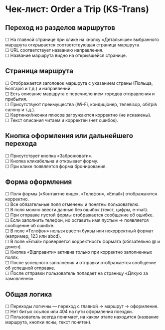 # Чек-лист: Order a Trip (KS-Trans)

## Переход из разделов маршрутов  
☐ На главной странице при клике на кнопку «Детальніше» выбранного маршрута открывается соответствующая страница маршрута.  
☐ URL соответствует названию направления.  
☐ Название маршрута видно на открывшейся странице.

## Страница маршрута  
☐ Отображается заголовок маршрута с указанием страны (Польща, Болгарія и т.д.) и направлений.  
☐ Есть описание маршрута с перечислением городов отправления и прибытия.  
☐ Присутствуют преимущества (Wi-Fi, кондиціонер, телевізор, обігрів салону и т.д.).  
☐ Картинки/иконки плюсов загружаются корректно (не искажены).  
☐ Текст описания читаем и корректен (нет ошибок).

## Кнопка оформления или дальнейшего перехода  
☐ Присутствует кнопка «Забронювати».  
☐ Кнопка кликабельна и открывает форму.  
☐ При клике появляется форма бронирования.

## Форма оформления  
☐ Поля формы («Контактне лице», «Телефон», «Email») отображаются корректно.  
☐ Все обязательные поля отмечены и понятны пользователю.  
☐ В поля можно ввести данные без ошибок (текст, цифры, e-mail).  
☐ При отправке пустой формы отображается сообщение об ошибке.  
☐ Если заполнить телефон, но оставить имя пустым → появляется сообщение об ошибке.  
☐ В поле «Телефон» нельзя ввести буквы или некорректный формат (например, 123 или abcd).  
☐ В поле «Email» проверяется корректность формата (обязательно @ и домен).  
☐ Кнопка «Відправити» активна только при корректно заполненных полях.  
☐ После успешного заполнения и отправки отображается сообщение об успешной отправке.  
☐ После отправки пользователь попадает на страницу «Дякую за замовлення».  

## Общая логика  
☐ Переходы логичны — переход с главной → маршрут → оформление.  
☐ Нет битых ссылок или 404 на пути оформления поездки.  
☐ Пользователь всегда понимает, на каком этапе находится (название маршрута, кнопки ясны, текст понятен).